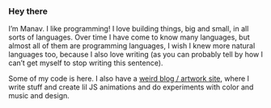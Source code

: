 ### Hey there

I’m Manav. I like programming! I love building things, big and small, in all
sorts of languages. Over time I have come to know many languages, but almost all
of them are programming languages, I wish I knew more natural languages too,
because I also love writing (as you can probably tell by how I can’t get myself
to stop writing this sentence).

Some of my code is here. I also have a [weird blog / artwork
site](https://mrmr.io), where I write stuff and create lil JS animations and do
experiments with color and music and design.
